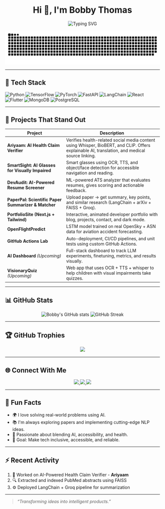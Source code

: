 <h1 align="center">Hi 👋, I'm Bobby Thomas</h1>

<p align="center">
  <img src="https://readme-typing-svg.demolab.com?font=Fira+Code&size=22&duration=3000&pause=1000&center=true&vCenter=true&multiline=true&width=700&lines=AI+Engineer+%E2%9A%99%EF%B8%8F;ML+Developer+%F0%9F%9A%80;Full-Stack+Creator+%F0%9F%96%A5%EF%B8%8F;Open+Source+Contributor+%F0%9F%94%A5;Lifelong+Learner+%F0%9F%93%9A" alt="Typing SVG" />
</p>

<p align="center">
  <img src="https://github.com/Platane/snk/raw/output/github-contribution-grid-snake.svg" alt="Snake animation" />
</p>

---

## 🚀 Tech Stack

![Python](https://img.shields.io/badge/-Python-333333?style=flat&logo=python&logoColor=yellow)
![TensorFlow](https://img.shields.io/badge/-TensorFlow-333333?style=flat&logo=tensorflow)
![PyTorch](https://img.shields.io/badge/-PyTorch-333333?style=flat&logo=pytorch)
![FastAPI](https://img.shields.io/badge/-FastAPI-333333?style=flat&logo=fastapi)
![LangChain](https://img.shields.io/badge/-LangChain-333333?style=flat&logo=python)
![React](https://img.shields.io/badge/-React-333333?style=flat&logo=react)
![Flutter](https://img.shields.io/badge/-Flutter-333333?style=flat&logo=flutter)
![MongoDB](https://img.shields.io/badge/-MongoDB-333333?style=flat&logo=mongodb)
![PostgreSQL](https://img.shields.io/badge/-PostgreSQL-333333?style=flat&logo=postgresql)

---

## 🧠 Projects That Stand Out

| Project | Description |
|--------|-------------|
| **Ariyaam: AI Health Claim Verifier** | Verifies health-related social media content using Whisper, BioBERT, and CLIP. Offers explainable AI, translation, and medical source linking. |
| **SmartSight: AI Glasses for Visually Impaired** | Smart glasses using OCR, TTS, and object/face detection for accessible navigation and reading. |
| **DevAudit: AI-Powered Resume Screener** | ML-powered ATS analyzer that evaluates resumes, gives scoring and actionable feedback. |
| **PaperPal: Scientific Paper Summarizer & Matcher** | Upload paper → get summary, key points, and similar research (LangChain + arXiv + FAISS + Groq). |
| **PortfolioSite (Next.js + Tailwind)** | Interactive, animated developer portfolio with blog, projects, contact, and dark mode. |
| **OpenFlightPredict** | LSTM model trained on real OpenSky + ASN data for aviation accident forecasting. |
| **GitHub Actions Lab** | Auto-deployment, CI/CD pipelines, and unit tests using custom GitHub Actions. |
| **AI Dashboard** *(Upcoming)* | Full-stack dashboard to track LLM experiments, finetuning, metrics, and results visually. |
| **VisionaryQuiz** *(Upcoming)* | Web app that uses OCR + TTS + whisper to help children with visual impairments take quizzes. |

---

## 📊 GitHub Stats

<p align="center">
  <img src="https://github-readme-stats.vercel.app/api?username=bobbythomas985&show_icons=true&theme=radical" alt="Bobby's GitHub stats" width="48%"/>
  <img src="https://github-readme-streak-stats.herokuapp.com/?user=bobbythomas985&theme=radical" alt="GitHub Streak" width="48%"/>
</p>

---

## 🏆 GitHub Trophies

<p align="center">
  <img src="https://github-profile-trophy.vercel.app/?username=bobbythomas985&theme=radical&no-frame=true&margin-w=10&row=2&column=4" />
</p>

---

## 🌐 Connect With Me

<p align="center">
  <a href="https://linkedin.com/in/bobbythomas" target="_blank">
    <img src="https://img.shields.io/badge/LinkedIn-blue?style=for-the-badge&logo=linkedin" />
  </a>
  <a href="mailto:bobbythomasthomas23@email.com">
    <img src="https://img.shields.io/badge/Gmail-red?style=for-the-badge&logo=gmail&logoColor=white" />
  </a>
  <a href="https://your-portfolio-site.com" target="_blank">
    <img src="https://img.shields.io/badge/Portfolio-%2312100E.svg?style=for-the-badge&logo=firefox&logoColor=white" />
  </a>
</p>

---

## 🧩 Fun Facts

- 🌍 I love solving real-world problems using AI.
- 📚 I'm always exploring papers and implementing cutting-edge NLP ideas.
- 🧪 Passionate about blending AI, accessibility, and health.
- 🎯 Goal: Make tech inclusive, accessible, and reliable.

---

## ⚡ Recent Activity

<!--START_SECTION:activity-->
1. 🧠 Worked on AI-Powered Health Claim Verifier - **Ariyaam**
2. 🔍 Extracted and indexed PubMed abstracts using FAISS
3. ⚙️ Deployed LangChain + Groq pipeline for summarization
<!--END_SECTION:activity-->

---

> *“Transforming ideas into intelligent products.”*

